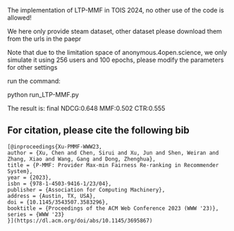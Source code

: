 The implementation of LTP-MMF in TOIS 2024, no other use of the code is allowed!

We here only provide steam dataset, other dataset please download them from the urls in the paepr

Note that due to the limitation space of anonymous.4open.science, we only simulate it using 256 users and 100 epochs, please modify the parameters for other settings

run the command:

python run_LTP-MMF.py

The result is: final NDCG:0.648 MMF:0.502 CTR:0.555

## For citation, please cite the following bib

```
[@inproceedings{Xu-PMMF-WWW23,
author = {Xu, Chen and Chen, Sirui and Xu, Jun and Shen, Weiran and Zhang, Xiao and Wang, Gang and Dong, Zhenghua},
title = {P-MMF: Provider Max-min Fairness Re-ranking in Recommender System},
year = {2023},
isbn = {978-1-4503-9416-1/23/04},
publisher = {Association for Computing Machinery},
address = {Austin, TX, USA},
doi = {10.1145/3543507.3583296},
booktitle = {Proceedings of the ACM Web Conference 2023 (WWW '23)},
series = {WWW '23}
}](https://dl.acm.org/doi/abs/10.1145/3695867)
```
